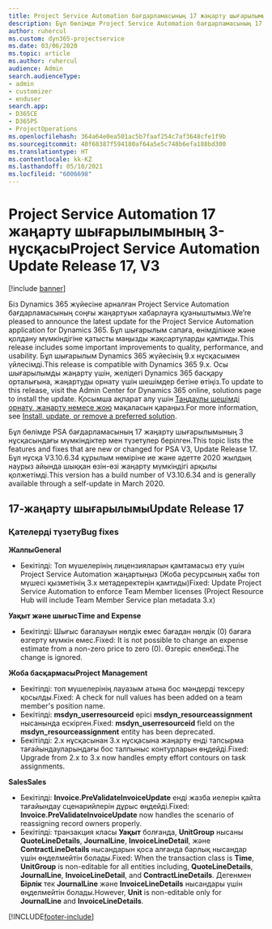 ```yaml
---
title: Project Service Automation бағдарламасының 17 жаңарту шығарылымы 3-нұсқасындағы жаңалықтар немесе өзгерістер
description: Бұл бөлімде Project Service Automation бағдарламасының 17 жаңарту шығарылымының 3 нұсқасындағы қолжетімді мүмкіндіктер мен түзетулер берілген.
author: ruhercul
ms.custom: dyn365-projectservice
ms.date: 03/06/2020
ms.topic: article
ms.author: ruhercul
audience: Admin
search.audienceType:
- admin
- customizer
- enduser
search.app:
- D365CE
- D365PS
- ProjectOperations
ms.openlocfilehash: 364a64e0ea501ac5b7faaf254c7af3648cfe1f9b
ms.sourcegitcommit: 40f68387f594180af64a5e5c748b6efa188bd300
ms.translationtype: HT
ms.contentlocale: kk-KZ
ms.lasthandoff: 05/10/2021
ms.locfileid: "6006698"
---
```

# <a name="project-service-automation-update-release-17-v3"></a><span data-ttu-id="2bc03-103">Project Service Automation 17 жаңарту шығарылымының 3-нұсқасы</span><span class="sxs-lookup"><span data-stu-id="2bc03-103">Project Service Automation Update Release 17, V3</span></span>

[!include [banner](../includes/psa-now-project-operations.md)]

<span data-ttu-id="2bc03-104">Біз Dynamics 365 жүйесіне арналған Project Service Automation бағдарламасының соңғы жаңартуын хабарлауға қуаныштымыз.</span><span class="sxs-lookup"><span data-stu-id="2bc03-104">We’re pleased to announce the latest update for the Project Service Automation application for Dynamics 365.</span></span> <span data-ttu-id="2bc03-105">Бұл шығарылым сапаға, өнімділікке және қолдану мүмкіндігіне қатысты маңызды жақсартуларды қамтиды.</span><span class="sxs-lookup"><span data-stu-id="2bc03-105">This release includes some important improvements to quality, performance, and usability.</span></span>  <span data-ttu-id="2bc03-106">Бұл шығарылым Dynamics 365 жүйесінің 9.x нұсқасымен үйлесімді.</span><span class="sxs-lookup"><span data-stu-id="2bc03-106">This release is compatible with Dynamics 365 9.x.</span></span> <span data-ttu-id="2bc03-107">Осы шығарылымды жаңарту үшін, желідегі Dynamics 365 басқару орталығына, жаңартуды орнату үшін шешімдер бетіне өтіңіз.</span><span class="sxs-lookup"><span data-stu-id="2bc03-107">To update to this release, visit the Admin Center for Dynamics 365 online, solutions page to install the update.</span></span> <span data-ttu-id="2bc03-108">Қосымша ақпарат алу үшін [Таңдаулы шешімді орнату, жаңарту немесе жою](/power-platform/admin/install-remove-preferred-solution) мақаласын қараңыз.</span><span class="sxs-lookup"><span data-stu-id="2bc03-108">For more information, see [Install, update, or remove a preferred solution](/power-platform/admin/install-remove-preferred-solution).</span></span>

<span data-ttu-id="2bc03-109">Бұл бөлімде PSA бағдарламасының 17 жаңарту шығарылымының 3 нұсқасындағы мүмкіндіктер мен түзетулер берілген.</span><span class="sxs-lookup"><span data-stu-id="2bc03-109">This topic lists the features and fixes that are new or changed for PSA V3, Update Release 17.</span></span> <span data-ttu-id="2bc03-110">Бұл нұсқа V3.10.6.34 құрылым нөміріне ие және әдетте 2020 жылдың наурыз айында шыққан өзін-өзі жаңарту мүмкіндігі арқылы қолжетімді.</span><span class="sxs-lookup"><span data-stu-id="2bc03-110">This version has a build number of V3.10.6.34 and is generally available through a self-update in March 2020.</span></span>


## <a name="update-release-17"></a><span data-ttu-id="2bc03-111">17-жаңарту шығарылымы</span><span class="sxs-lookup"><span data-stu-id="2bc03-111">Update Release 17</span></span>

### <a name="bug-fixes"></a><span data-ttu-id="2bc03-112">Қателерді түзету</span><span class="sxs-lookup"><span data-stu-id="2bc03-112">Bug fixes</span></span>

<span data-ttu-id="2bc03-113">**Жалпы**</span><span class="sxs-lookup"><span data-stu-id="2bc03-113">**General**</span></span>

- <span data-ttu-id="2bc03-114">Бекітілді: Топ мүшелерінің лицензияларын қамтамасыз ету үшін Project Service Automation жаңартыңыз (Жоба ресурсының хабы топ мүшесі қызметінің 3.х метадеректерін қамтиды)</span><span class="sxs-lookup"><span data-stu-id="2bc03-114">Fixed: Update Project Service Automation to enforce Team Member licenses (Project Resource Hub will include Team Member Service plan metadata 3.x)</span></span>
 
<span data-ttu-id="2bc03-115">**Уақыт және шығыс**</span><span class="sxs-lookup"><span data-stu-id="2bc03-115">**Time and Expense**</span></span>

- <span data-ttu-id="2bc03-116">Бекітілді: Шығыс бағалауын нөлдік емес бағадан нөлдік (0) бағаға өзгерту мүмкін емес.</span><span class="sxs-lookup"><span data-stu-id="2bc03-116">Fixed: It is not possible to change an expense estimate from a non-zero price to zero (0).</span></span> <span data-ttu-id="2bc03-117">Өзгеріс еленбеді.</span><span class="sxs-lookup"><span data-stu-id="2bc03-117">The change is ignored.</span></span>

<span data-ttu-id="2bc03-118">**Жоба басқармасы**</span><span class="sxs-lookup"><span data-stu-id="2bc03-118">**Project Management**</span></span>

- <span data-ttu-id="2bc03-119">Бекітілді: топ мүшелерінің лауазым атына бос мәндерді тексеру қосылды.</span><span class="sxs-lookup"><span data-stu-id="2bc03-119">Fixed: A check for null values has been added on a team member's position name.</span></span>
- <span data-ttu-id="2bc03-120">Бекітілді: **msdyn_userresourceid** өрісі **msdyn_resourceassignment** нысанында ескірген.</span><span class="sxs-lookup"><span data-stu-id="2bc03-120">Fixed: **msdyn_userresourceid** field on the **msdyn_resourceassignment** entity has been deprecated.</span></span>
- <span data-ttu-id="2bc03-121">Бекітілді: 2.x нұсқасынан 3.x нұсқасына жаңарту енді тапсырма тағайындауларындағы бос талпыныс контурларын өңдейді.</span><span class="sxs-lookup"><span data-stu-id="2bc03-121">Fixed: Upgrade from 2.x to 3.x now handles empty effort contours on task assignments.</span></span>

<span data-ttu-id="2bc03-122">**Sales**</span><span class="sxs-lookup"><span data-stu-id="2bc03-122">**Sales**</span></span>

- <span data-ttu-id="2bc03-123">Бекітілді: **Invoice.PreValidateInvoiceUpdate** енді жазба иелерін қайта тағайындау сценарийлерін дұрыс өңдейді.</span><span class="sxs-lookup"><span data-stu-id="2bc03-123">Fixed: **Invoice.PreValidateInvoiceUpdate** now handles the scenario of reassigning record owners properly.</span></span>
- <span data-ttu-id="2bc03-124">Бекітілді: транзакция класы **Уақыт** болғанда, **UnitGroup** нысаны **QuoteLineDetails**, **JournalLine**, **InvoiceLineDetail**, және **ContractLineDetails** нысандарын қоса алғанда барлық нысандар үшін өңделмейтін болады.</span><span class="sxs-lookup"><span data-stu-id="2bc03-124">Fixed: When the transaction class is **Time**, **UnitGroup** is non-editable for all entities including, **QuoteLineDetails**, **JournalLine**, **InvoiceLineDetail**, and **ContractLineDetails**.</span></span> <span data-ttu-id="2bc03-125">Дегенмен **Бірлік** тек **JournalLine** және **InvoiceLineDetails** нысандары үшін өңделмейтін болады.</span><span class="sxs-lookup"><span data-stu-id="2bc03-125">However, **Unit** is non-editable only for **JournalLine** and **InvoiceLineDetails**.</span></span>




[!INCLUDE[footer-include](../includes/footer-banner.md)]